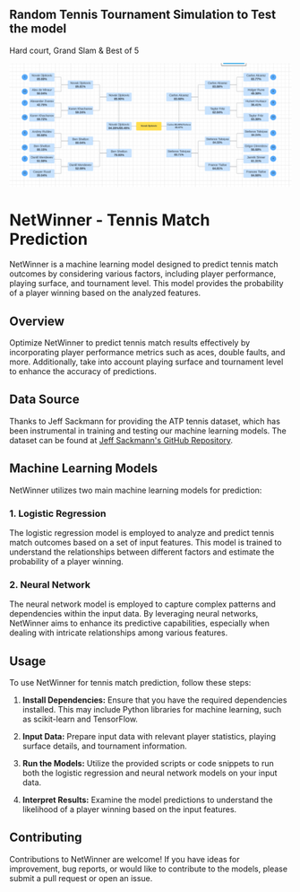 
## Random Tennis Tournament Simulation to Test the model

Hard court, Grand Slam & Best of 5

![Example Image](/src/tournament.png)

# NetWinner - Tennis Match Prediction

NetWinner is a machine learning model designed to predict tennis match outcomes by considering various factors, including player performance, playing surface, and tournament level. This model provides the probability of a player winning based on the analyzed features.


## Overview

Optimize NetWinner to predict tennis match results effectively by incorporating player performance metrics such as aces, double faults, and more. Additionally, take into account playing surface and tournament level to enhance the accuracy of predictions.

## Data Source

Thanks to Jeff Sackmann for providing the ATP tennis dataset, which has been instrumental in training and testing our machine learning models. The dataset can be found at [Jeff Sackmann's GitHub Repository](https://github.com/JeffSackmann/tennis_atp).

## Machine Learning Models

NetWinner utilizes two main machine learning models for prediction:

### 1. Logistic Regression

The logistic regression model is employed to analyze and predict tennis match outcomes based on a set of input features. This model is trained to understand the relationships between different factors and estimate the probability of a player winning.

### 2. Neural Network

The neural network model is employed to capture complex patterns and dependencies within the input data. By leveraging neural networks, NetWinner aims to enhance its predictive capabilities, especially when dealing with intricate relationships among various features.

## Usage

To use NetWinner for tennis match prediction, follow these steps:

1. **Install Dependencies:**
   Ensure that you have the required dependencies installed. This may include Python libraries for machine learning, such as scikit-learn and TensorFlow.

2. **Input Data:**
   Prepare input data with relevant player statistics, playing surface details, and tournament information.

3. **Run the Models:**
   Utilize the provided scripts or code snippets to run both the logistic regression and neural network models on your input data.

4. **Interpret Results:**
   Examine the model predictions to understand the likelihood of a player winning based on the input features.

## Contributing

Contributions to NetWinner are welcome! If you have ideas for improvement, bug reports, or would like to contribute to the models, please submit a pull request or open an issue.
